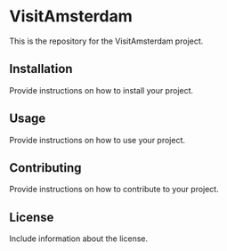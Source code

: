# VisitAmsterdam

This is the repository for the VisitAmsterdam project.

## Installation

Provide instructions on how to install your project.

## Usage

Provide instructions on how to use your project.

## Contributing

Provide instructions on how to contribute to your project.

## License

Include information about the license.
